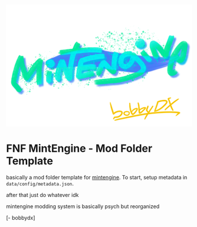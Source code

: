 ![](https://raw.githubusercontent.com/bobbydeluxe/FNF-MintEngine/main/art/banner.png)

# FNF MintEngine - Mod Folder Template

basically a mod folder template for [mintengine](https://github.com/bobbydeluxe/pslice.mint). To start, setup metadata in `data/config/metadata.json`.

after that just do whatever idk

mintengine modding system is basically psych but reorganized

[- bobbydx]
